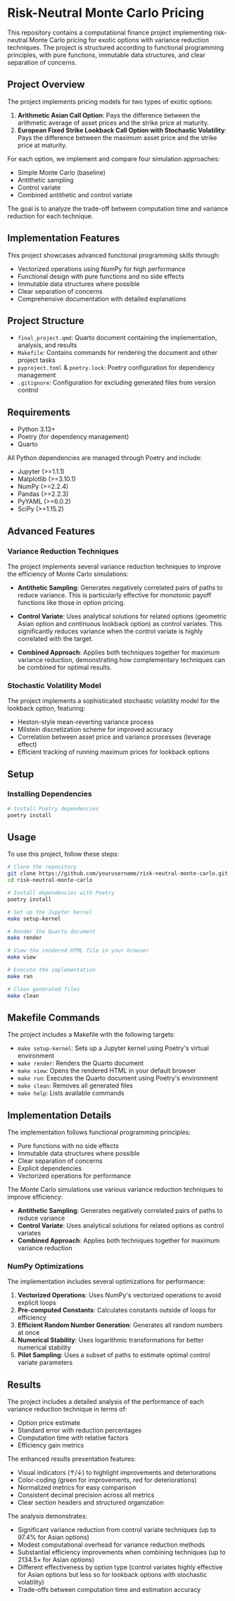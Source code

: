 # Risk-Neutral Monte Carlo Pricing

This repository contains a computational finance project implementing risk-neutral Monte Carlo pricing for exotic options with variance reduction techniques. The project is structured according to functional programming principles, with pure functions, immutable data structures, and clear separation of concerns.

## Project Overview

The project implements pricing models for two types of exotic options:

1. **Arithmetic Asian Call Option**: Pays the difference between the arithmetic average of asset prices and the strike price at maturity.
2. **European Fixed Strike Lookback Call Option with Stochastic Volatility**: Pays the difference between the maximum asset price and the strike price at maturity.

For each option, we implement and compare four simulation approaches:
- Simple Monte Carlo (baseline)
- Antithetic sampling
- Control variate
- Combined antithetic and control variate

The goal is to analyze the trade-off between computation time and variance reduction for each technique.

## Implementation Features

This project showcases advanced functional programming skills through:

- Vectorized operations using NumPy for high performance
- Functional design with pure functions and no side effects
- Immutable data structures where possible
- Clear separation of concerns
- Comprehensive documentation with detailed explanations

## Project Structure

- `final_project.qmd`: Quarto document containing the implementation, analysis, and results
- `Makefile`: Contains commands for rendering the document and other project tasks
- `pyproject.toml` & `poetry.lock`: Poetry configuration for dependency management
- `.gitignore`: Configuration for excluding generated files from version control

## Requirements

- Python 3.13+
- Poetry (for dependency management)
- Quarto

All Python dependencies are managed through Poetry and include:
- Jupyter (>=1.1.1)
- Matplotlib (>=3.10.1)
- NumPy (>=2.2.4)
- Pandas (>=2.2.3)
- PyYAML (>=6.0.2)
- SciPy (>=1.15.2)

## Advanced Features

### Variance Reduction Techniques

The project implements several variance reduction techniques to improve the efficiency of Monte Carlo simulations:

- **Antithetic Sampling**: Generates negatively correlated pairs of paths to reduce variance. This is particularly effective for monotonic payoff functions like those in option pricing.

- **Control Variate**: Uses analytical solutions for related options (geometric Asian option and continuous lookback option) as control variates. This significantly reduces variance when the control variate is highly correlated with the target.

- **Combined Approach**: Applies both techniques together for maximum variance reduction, demonstrating how complementary techniques can be combined for optimal results.

### Stochastic Volatility Model

The project implements a sophisticated stochastic volatility model for the lookback option, featuring:

- Heston-style mean-reverting variance process
- Milstein discretization scheme for improved accuracy
- Correlation between asset price and variance processes (leverage effect)
- Efficient tracking of running maximum prices for lookback options

## Setup

### Installing Dependencies

```bash
# Install Poetry dependencies
poetry install
```

## Usage

To use this project, follow these steps:

```bash
# Clone the repository
git clone https://github.com/yourusername/risk-neutral-monte-carlo.git
cd risk-neutral-monte-carlo

# Install dependencies with Poetry
poetry install

# Set up the Jupyter kernel
make setup-kernel

# Render the Quarto document
make render

# View the rendered HTML file in your browser
make view

# Execute the implementation
make run

# Clean generated files
make clean
```

## Makefile Commands

The project includes a Makefile with the following targets:

- `make setup-kernel`: Sets up a Jupyter kernel using Poetry's virtual environment
- `make render`: Renders the Quarto document
- `make view`: Opens the rendered HTML in your default browser
- `make run`: Executes the Quarto document using Poetry's environment
- `make clean`: Removes all generated files
- `make help`: Lists available commands

## Implementation Details

The implementation follows functional programming principles:
- Pure functions with no side effects
- Immutable data structures where possible
- Clear separation of concerns
- Explicit dependencies
- Vectorized operations for performance

The Monte Carlo simulations use various variance reduction techniques to improve efficiency:
- **Antithetic Sampling**: Generates negatively correlated pairs of paths to reduce variance
- **Control Variate**: Uses analytical solutions for related options as control variates
- **Combined Approach**: Applies both techniques together for maximum variance reduction

### NumPy Optimizations

The implementation includes several optimizations for performance:

1. **Vectorized Operations**: Uses NumPy's vectorized operations to avoid explicit loops
2. **Pre-computed Constants**: Calculates constants outside of loops for efficiency
3. **Efficient Random Number Generation**: Generates all random numbers at once
4. **Numerical Stability**: Uses logarithmic transformations for better numerical stability
5. **Pilot Sampling**: Uses a subset of paths to estimate optimal control variate parameters

## Results

The project includes a detailed analysis of the performance of each variance reduction technique in terms of:
- Option price estimate
- Standard error with reduction percentages
- Computation time with relative factors
- Efficiency gain metrics

The enhanced results presentation features:
- Visual indicators (↑/↓) to highlight improvements and deteriorations
- Color-coding (green for improvements, red for deteriorations)
- Normalized metrics for easy comparison
- Consistent decimal precision across all metrics
- Clear section headers and structured organization

The analysis demonstrates:
- Significant variance reduction from control variate techniques (up to 97.4% for Asian options)
- Modest computational overhead for variance reduction methods
- Substantial efficiency improvements when combining techniques (up to 2134.5× for Asian options)
- Different effectiveness by option type (control variates highly effective for Asian options but less so for lookback options with stochastic volatility)
- Trade-offs between computation time and estimation accuracy
